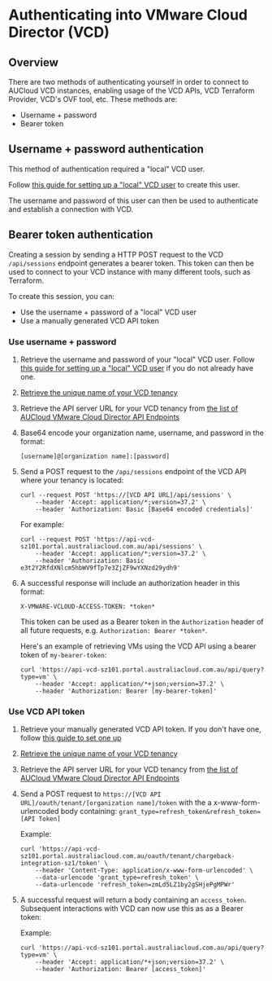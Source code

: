 # Authenticating into VMware Cloud Director (VCD)

## Overview

There are two methods of authenticating yourself in order to connect to AUCloud VCD instances, enabling usage of the VCD APIs, VCD Terraform Provider, VCD's OVF tool, etc. These methods are:

- Username + password
- Bearer token

## Username + password authentication

This method of authentication required a "local" VCD user.

Follow [this guide for setting up a "local" VCD user](./vcd_local_user_setup.md) to create this user. 

The username and password of this user can then be used to authenticate and establish a connection with VCD. 

## Bearer token authentication

Creating a session by sending a HTTP POST request to the VCD `/api/sessions` endpoint generates a bearer token.  This token can then be used to connect to your VCD instance with many different tools, such as Terraform.  

To create this session, you can:

- Use the username + password of a "local" VCD user
- Use a manually generated VCD API token

### Use username + password

1. Retrieve the username and password of your "local" VCD user.  Follow [this guide for setting up a "local" VCD user](./vcd_local_user_setup.md) if you do not already have one. 
1. [Retrieve the unique name of your VCD tenancy](./retrieve_tenancy_name.md)
1. Retrieve the API server URL for your VCD tenancy from [the list of AUCloud VMware Cloud Director API Endpoints](../../reference_urls.md#vmware-cloud-director-api-endpoints)
1. Base64 encode your organization name, username, and password in the format:

    ```
    [username]@[organization name]:[password]
    ```

1. Send a POST request to the `/api/sessions` endpoint of the VCD API where your tenancy is located:

    ```
    curl --request POST 'https://[VCD API URL]/api/sessions' \
        --header 'Accept: application/*;version=37.2' \
        --header 'Authorization: Basic [Base64 encoded credentials]'
    ```

    For example:
    ```
    curl --request POST 'https://api-vcd-sz101.portal.australiacloud.com.au/api/sessions' \
        --header 'Accept: application/*;version=37.2' \
        --header 'Authorization: Basic e3t2Y2RfdXNlcm5hbWV9fTp7e3ZjZF9wYXNzd29ydh9'
    ```

1. A successful response will include an authorization header in this format:

    ```
    X-VMWARE-VCLOUD-ACCESS-TOKEN: *token*
    ```

    This token can be used as a Bearer token in the `Authorization` header of all future requests, e.g. `Authorization: Bearer *token*`. 

    Here's an example of retrieving VMs using the VCD API using a bearer token of `my-bearer-token`:

    ```
    curl 'https://api-vcd-sz101.portal.australiacloud.com.au/api/query?type=vm' \
        --header 'Accept: application/*+json;version=37.2' \
        --header 'Authorization: Bearer [my-bearer-token]'
    ```

### Use VCD API token

1. Retrieve your manually generated VCD API token.  If you don't have one, follow [this guide to set one up](./create_vcd_api_token.md)
1. [Retrieve the unique name of your VCD tenancy](./retrieve_tenancy_name.md)
1. Retrieve the API server URL for your VCD tenancy from [the list of AUCloud VMware Cloud Director API Endpoints](../../reference_urls.md#vmware-cloud-director-api-endpoints)
1. Send a POST request to `https://[VCD API URL]/oauth/tenant/[organization name]/token` with the a x-www-form-urlencoded body containing: `grant_type=refresh_token&refresh_token=[API Token]`

    Example:
    ```
    curl 'https://api-vcd-sz101.portal.australiacloud.com.au/oauth/tenant/chargeback-integration-sz1/token' \
        --header 'Content-Type: application/x-www-form-urlencoded' \
        --data-urlencode 'grant_type=refresh_token' \
        --data-urlencode 'refresh_token=zmLd5LZ1by2gSHjePgMPWr'
    ```
    
1. A successful request will return a body containing an `access_token`. Subsequent interactions with VCD can now use this as as a Bearer token:

    Example:
    ```
    curl 'https://api-vcd-sz101.portal.australiacloud.com.au/api/query?type=vm' \
        --header 'Accept: application/*+json;version=37.2' \
        --header 'Authorization: Bearer [access_token]'
    ```
